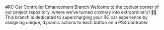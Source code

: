 #RC Car Controller Enhancement Branch
Welcome to the coolest corner of our project repository, where we've turned ordinary into extraordinary! 🚗💨 This branch is dedicated to supercharging your RC car experience by assigning unique, dynamic actions to each button on a PS4 controller.


